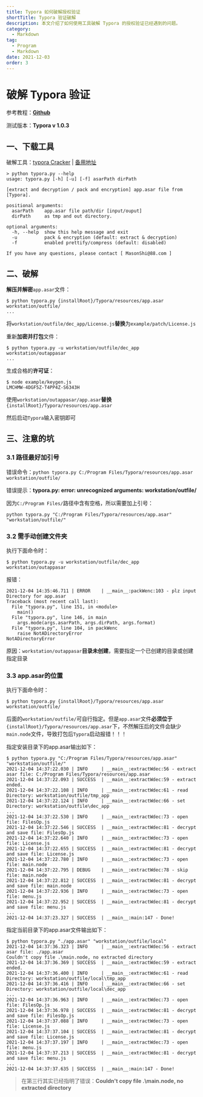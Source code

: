```yaml
---
title: Typora 如何破解授权验证
shortTitle: Typora 验证破解
description: 本文介绍了如何使用工具破解 Typora 的授权验证已经遇到的问题。
category:
  - Markdown
tag:
  - Program
  - Markdown
date: 2021-12-03
order: 3
---
```


# 破解 Typora 验证

参考教程：[**Github**](https://github.com/Mas0nShi/typoraCracker/blob/master/README_CN.md)

测试版本：**Typora v 1.0.3**

## 一、下载工具

破解工具：[typora Cracker](https://github.com/Mas0nShi/typoraCracker.git) | [备用地址](https://github.com/Jxpro/MD-Repo/raw/main/typoraCracker-master.zip)

```shell
> python typora.py --help
usage: typora.py [-h] [-u] [-f] asarPath dirPath

[extract and decryption / pack and encryption] app.asar file from [Typora].

positional arguments:
  asarPath    app.asar file path/dir [input/ouput]
  dirPath     as tmp and out directory.

optional arguments:
  -h, --help  show this help message and exit
  -u          pack & encryption (default: extract & decryption)
  -f          enabled prettify/compress (default: disabled)

If you have any questions, please contact [ MasonShi@88.com ]
```

## 二、破解

**解压并解密**`app.asar`文件：

```shell
$ python typora.py {installRoot}/Typora/resources/app.asar workstation/outfile/
...
```

将`workstation/outfile/dec_app/License.js`**替换**为`example/patch/License.js`

重新**加密并打包**文件：

```shell
$ python typora.py -u workstation/outfile/dec_app workstation/outappasar
...
```

生成合格的**许可证**：

```shell
$ node example/keygen.js
LMCHMW-4DGF5Z-T4PP4Z-S6343H
```

使用`workstation/outappasar/app.asar`**替换**`{installRoot}/Typora/resources/app.asar`

然后启动`Typora`输入密钥即可

## 三、注意的坑

### 3.1 路径最好加引号

错误命令：`python typora.py C:/Program Files/Typora/resources/app.asar workstation/outfile/`

错误提示：**typora.py: error: unrecognized arguments: workstation/outfile/**

因为`C:/Program Files/`路径中含有空格，所以需要加上引号：

`python typora.py "C:/Program Files/Typora/resources/app.asar" "workstation/outfile/"`

### 3.2 需手动创建文件夹

执行下面命令时：

```shell
$ python typora.py -u workstation/outfile/dec_app workstation/outappasar
```

报错：

```shell
2021-12-04 14:35:46.711 | ERROR    | __main__:packWenc:103 - plz input Directory for app.asar
Traceback (most recent call last):
  File "typora.py", line 151, in <module>
    main()
  File "typora.py", line 146, in main
    args.mode(args.asarPath, args.dirPath, args.format)
  File "typora.py", line 104, in packWenc
    raise NotADirectoryError
NotADirectoryError
```

原因：`workstation/outappasar`**目录未创建**，需要指定一个已创建的目录或创建指定目录

### 3.3 app.asar的位置

执行下面命令时：

```shell
$ python typora.py {installRoot}/Typora/resources/app.asar workstation/outfile/
```

后面的`workstation/outfile/`可自行指定。但是`app.asar`文件**必须位于**`{installRoot}/Typora/resources/app.asar`下，不然解压后的文件会缺少`main.node`文件，导致打包后`Typora`启动报错！！！

指定安装目录下的app.asar输出如下：

```shell
$ python typora.py "C:/Program Files/Typora/resources/app.asar" "workstation/outfile/"
2021-12-04 14:37:22.030 | INFO     | __main__:extractWdec:56 - extract asar file: C:/Program Files/Typora/resources/app.asar
2021-12-04 14:37:22.093 | SUCCESS  | __main__:extractWdec:59 - extract ended.
2021-12-04 14:37:22.108 | INFO     | __main__:extractWdec:61 - read Directory: workstation/outfile/tmp_app
2021-12-04 14:37:22.124 | INFO     | __main__:extractWdec:66 - set Directory: workstation/outfile\dec_app
...
2021-12-04 14:37:22.530 | INFO     | __main__:extractWdec:73 - open file: FilesOp.js
2021-12-04 14:37:22.546 | SUCCESS  | __main__:extractWdec:81 - decrypt and save file: FilesOp.js
2021-12-04 14:37:22.640 | INFO     | __main__:extractWdec:73 - open file: License.js
2021-12-04 14:37:22.655 | SUCCESS  | __main__:extractWdec:81 - decrypt and save file: License.js
2021-12-04 14:37:22.780 | INFO     | __main__:extractWdec:73 - open file: main.node
2021-12-04 14:37:22.795 | DEBUG    | __main__:extractWdec:78 - skip file: main.node
2021-12-04 14:37:22.812 | SUCCESS  | __main__:extractWdec:81 - decrypt and save file: main.node
2021-12-04 14:37:22.936 | INFO     | __main__:extractWdec:73 - open file: menu.js
2021-12-04 14:37:22.952 | SUCCESS  | __main__:extractWdec:81 - decrypt and save file: menu.js
...
2021-12-04 14:37:23.327 | SUCCESS  | __main__:main:147 - Done!
```

指定当前目录下的app.asar文件输出如下：

```shell
$ python typora.py "./app.asar" "workstation/outfile/local"
2021-12-04 14:37:36.323 | INFO     | __main__:extractWdec:56 - extract asar file: ./app.asar
Couldn't copy file .\main.node, no extracted directory
2021-12-04 14:37:36.369 | SUCCESS  | __main__:extractWdec:59 - extract ended.
2021-12-04 14:37:36.400 | INFO     | __main__:extractWdec:61 - read Directory: workstation/outfile/local\tmp_app
2021-12-04 14:37:36.416 | INFO     | __main__:extractWdec:66 - set Directory: workstation/outfile/local\dec_app
...
2021-12-04 14:37:36.963 | INFO     | __main__:extractWdec:73 - open file: FilesOp.js
2021-12-04 14:37:36.978 | SUCCESS  | __main__:extractWdec:81 - decrypt and save file: FilesOp.js
2021-12-04 14:37:37.088 | INFO     | __main__:extractWdec:73 - open file: License.js
2021-12-04 14:37:37.104 | SUCCESS  | __main__:extractWdec:81 - decrypt and save file: License.js
2021-12-04 14:37:37.197 | INFO     | __main__:extractWdec:73 - open file: menu.js
2021-12-04 14:37:37.213 | SUCCESS  | __main__:extractWdec:81 - decrypt and save file: menu.js
...
2021-12-04 14:37:37.635 | SUCCESS  | __main__:main:147 - Done!
```

>   在第三行其实已经指明了错误：**Couldn't copy file .\main.node, no extracted directory**